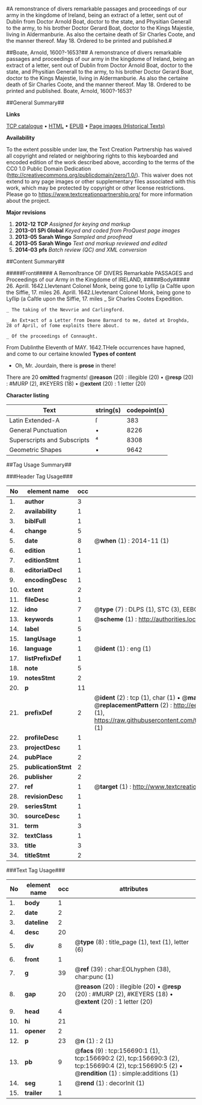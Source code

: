 #A remonstrance of divers remarkable passages and proceedings of our army in the kingdome of Ireland, being an extract of a letter, sent out of Dublin from Doctor Arnold Boat, doctor to the state, and Physitian Generall to the army, to his brother Doctor Gerard Boat, doctor to the Kings Majestie, living in Aldermanburie. As also the certaine death of Sir Charles Coote, and the manner thereof. May 18. Ordered to be printed and published.#

##Boate, Arnold, 1600?-1653?##
A remonstrance of divers remarkable passages and proceedings of our army in the kingdome of Ireland, being an extract of a letter, sent out of Dublin from Doctor Arnold Boat, doctor to the state, and Physitian Generall to the army, to his brother Doctor Gerard Boat, doctor to the Kings Majestie, living in Aldermanburie. As also the certaine death of Sir Charles Coote, and the manner thereof. May 18. Ordered to be printed and published.
Boate, Arnold, 1600?-1653?

##General Summary##

**Links**

[TCP catalogue](http://www.ota.ox.ac.uk/tcp/)  • 
[HTML](http://tei.it.ox.ac.uk/tcp/Texts-HTML/free/A76/A76938.html)  • 
[EPUB](http://tei.it.ox.ac.uk/tcp/Texts-EPUB/free/A76/A76938.epub) • 
[Page images (Historical Texts)](https://historicaltexts.jisc.ac.uk/eebo-99871297e)

**Availability**

To the extent possible under law, the Text Creation Partnership has waived all copyright and related or neighboring rights to this keyboarded and encoded edition of the work described above, according to the terms of the CC0 1.0 Public Domain Dedication (http://creativecommons.org/publicdomain/zero/1.0/). This waiver does not extend to any page images or other supplementary files associated with this work, which may be protected by copyright or other license restrictions. Please go to https://www.textcreationpartnership.org/ for more information about the project.

**Major revisions**

1. __2012-12__ __TCP__ *Assigned for keying and markup*
1. __2013-01__ __SPi Global__ *Keyed and coded from ProQuest page images*
1. __2013-05__ __Sarah Wingo__ *Sampled and proofread*
1. __2013-05__ __Sarah Wingo__ *Text and markup reviewed and edited*
1. __2014-03__ __pfs__ *Batch review (QC) and XML conversion*

##Content Summary##

#####Front#####
A Remonſtrance OF DIVERS Remarkable PASSAGES and Proceedings of our Army in the Kingdome of IRELAND,
#####Body#####
26. Aprill. 1642.LIevtenant Colonel Monk, being gone to Lyſlip (a Caſtle upon the Siffie, 17. miles 26. Aprill. 1642.LIevtenant Colonel Monk, being gone to Lyſlip (a Caſtle upon the Siffie, 17. miles 
    _ Sir Charles Cootes Expedition.

    _ The taking of the Nevvrie and Carlingford.

    _ An Ext•act of a Letter from Deane Barnard to me, dated at Droghda, 28 of April, of ſome exploits there about.

    _ Of the proceedings of Connaught.
From Dublinthe Eleventh of MAY. 1642.THeſe occurrences have hapned, and come to our certaine knowled
**Types of content**

  * Oh, Mr. Jourdain, there is **prose** in there!

There are 20 **omitted** fragments! 
 @__reason__ (20) : illegible (20)  •  @__resp__ (20) : #MURP (2), #KEYERS (18)  •  @__extent__ (20) : 1 letter (20)

**Character listing**


|Text|string(s)|codepoint(s)|
|---|---|---|
|Latin Extended-A|ſ|383|
|General Punctuation|•|8226|
|Superscripts             and Subscripts|⁴|8308|
|Geometric Shapes|▪|9642|

##Tag Usage Summary##

###Header Tag Usage###

|No|element name|occ|attributes|
|---|---|---|---|
|1.|__author__|3||
|2.|__availability__|1||
|3.|__biblFull__|1||
|4.|__change__|5||
|5.|__date__|8| @__when__ (1) : 2014-11 (1)|
|6.|__edition__|1||
|7.|__editionStmt__|1||
|8.|__editorialDecl__|1||
|9.|__encodingDesc__|1||
|10.|__extent__|2||
|11.|__fileDesc__|1||
|12.|__idno__|7| @__type__ (7) : DLPS (1), STC (3), EEBO-CITATION (1), PROQUEST (1), VID (1)|
|13.|__keywords__|1| @__scheme__ (1) : http://authorities.loc.gov/ (1)|
|14.|__label__|5||
|15.|__langUsage__|1||
|16.|__language__|1| @__ident__ (1) : eng (1)|
|17.|__listPrefixDef__|1||
|18.|__note__|5||
|19.|__notesStmt__|2||
|20.|__p__|11||
|21.|__prefixDef__|2| @__ident__ (2) : tcp (1), char (1)  •  @__matchPattern__ (2) : ([0-9\-]+):([0-9IVX]+) (1), (.+) (1)  •  @__replacementPattern__ (2) : http://eebo.chadwyck.com/downloadtiff?vid=$1&page=$2 (1), https://raw.githubusercontent.com/textcreationpartnership/Texts/master/tcpchars.xml#$1 (1)|
|22.|__profileDesc__|1||
|23.|__projectDesc__|1||
|24.|__pubPlace__|2||
|25.|__publicationStmt__|2||
|26.|__publisher__|2||
|27.|__ref__|1| @__target__ (1) : http://www.textcreationpartnership.org/docs/. (1)|
|28.|__revisionDesc__|1||
|29.|__seriesStmt__|1||
|30.|__sourceDesc__|1||
|31.|__term__|3||
|32.|__textClass__|1||
|33.|__title__|3||
|34.|__titleStmt__|2||


###Text Tag Usage###

|No|element name|occ|attributes|
|---|---|---|---|
|1.|__body__|1||
|2.|__date__|2||
|3.|__dateline__|2||
|4.|__desc__|20||
|5.|__div__|8| @__type__ (8) : title_page (1), text (1), letter (6)|
|6.|__front__|1||
|7.|__g__|39| @__ref__ (39) : char:EOLhyphen (38), char:punc (1)|
|8.|__gap__|20| @__reason__ (20) : illegible (20)  •  @__resp__ (20) : #MURP (2), #KEYERS (18)  •  @__extent__ (20) : 1 letter (20)|
|9.|__head__|4||
|10.|__hi__|21||
|11.|__opener__|2||
|12.|__p__|23| @__n__ (1) : 2 (1)|
|13.|__pb__|9| @__facs__ (9) : tcp:156690:1 (1), tcp:156690:2 (2), tcp:156690:3 (2), tcp:156690:4 (2), tcp:156690:5 (2)  •  @__rendition__ (1) : simple:additions (1)|
|14.|__seg__|1| @__rend__ (1) : decorInit (1)|
|15.|__trailer__|1||
